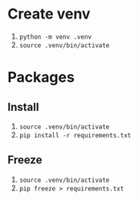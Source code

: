 # Create venv
1. `python -m venv .venv`
2. `source .venv/bin/activate`
# Packages
## Install
1. `source .venv/bin/activate`
2. `pip install -r requirements.txt`
## Freeze
1. `source .venv/bin/activate`
2. `pip freeze > requirements.txt`